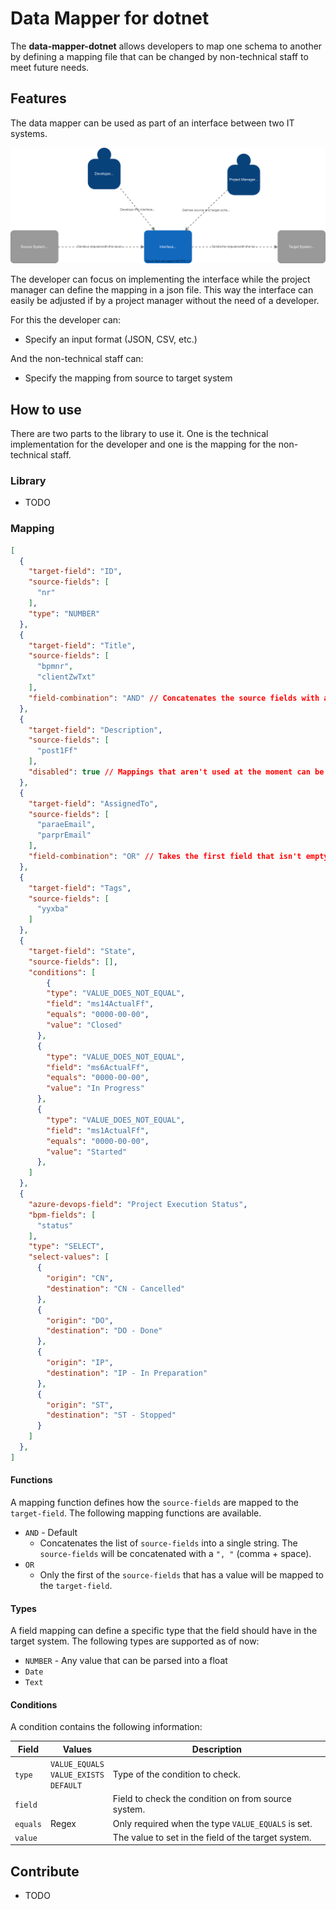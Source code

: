 # Data Mapper for dotnet

The **data-mapper-dotnet** allows developers to map one schema to another by defining a mapping file that can be changed by non-technical staff to meet future needs.

## Features

The data mapper can be used as part of an interface between two IT systems.

![System Context](./docs/l1-system-context.dio.svg)

The developer can focus on implementing the interface while the project manager can define the mapping in a json file.
This way the interface can easily be adjusted if by a project manager without the need of a developer.

For this the developer can:

- Specify an input format (JSON, CSV, etc.)

And the non-technical staff can:

- Specify the mapping from source to target system

## How to use

There are two parts to the library to use it. One is the technical implementation for the developer and one is the mapping for the non-technical staff.

### Library

- TODO

### Mapping

```JSON
[
  {
    "target-field": "ID",
    "source-fields": [
      "nr"
    ],
    "type": "NUMBER"
  },
  {
    "target-field": "Title",
    "source-fields": [
      "bpmnr",
      "clientZwTxt"
    ],
    "field-combination": "AND" // Concatenates the source fields with a ", " in between.
  },
  {
    "target-field": "Description",
    "source-fields": [
      "post1Ff"
    ],
    "disabled": true // Mappings that aren't used at the moment can be disabled
  },
  {
    "target-field": "AssignedTo",
    "source-fields": [
      "paraeEmail",
      "parprEmail"
    ],
    "field-combination": "OR" // Takes the first field that isn't empty.
  },
  {
    "target-field": "Tags",
    "source-fields": [
      "yyxba"
    ]
  },
  {
    "target-field": "State",
    "source-fields": [],
    "conditions": [
        {
        "type": "VALUE_DOES_NOT_EQUAL",
        "field": "ms14ActualFf",
        "equals": "0000-00-00",
        "value": "Closed"
      },
      {
        "type": "VALUE_DOES_NOT_EQUAL",
        "field": "ms6ActualFf",
        "equals": "0000-00-00",
        "value": "In Progress"
      },
      {
        "type": "VALUE_DOES_NOT_EQUAL",
        "field": "ms1ActualFf",
        "equals": "0000-00-00",
        "value": "Started"
      },
    ]
  },
  {
    "azure-devops-field": "Project Execution Status",
    "bpm-fields": [
      "status"
    ],
    "type": "SELECT",
    "select-values": [
      {
        "origin": "CN",
        "destination": "CN - Cancelled"
      },
      {
        "origin": "DO",
        "destination": "DO - Done"
      },
      {
        "origin": "IP",
        "destination": "IP - In Preparation"
      },
      {
        "origin": "ST",
        "destination": "ST - Stopped"
      }
    ]
  },
]
```

#### Functions

A mapping function defines how the `source-fields` are mapped to the `target-field`.
The following mapping functions are available.

- `AND` - Default
  - Concatenates the list of `source-fields` into a single string. The `source-fields` will be concatenated with a `", "` (comma + space).
- `OR`
  - Only the first of the `source-fields` that has a value will be mapped to the `target-field`.

#### Types

A field mapping can define a specific type that the field should have in the target system.
The following types are supported as of now:

- `NUMBER` - Any value that can be parsed into a float
- `Date`
- `Text`

#### Conditions

A condition contains the following information:

| Field    | Values                                        | Description                                         |
| -------- | --------------------------------------------- | --------------------------------------------------- |
| `type`   | `VALUE_EQUALS`<br>`VALUE_EXISTS`<br>`DEFAULT` | Type of the condition to check.                     |
| `field`  |                                               | Field to check the condition on from source system. |
| `equals` | Regex                                         | Only required when the type `VALUE_EQUALS` is set.  |
| `value`  |                                               | The value to set in the field of the target system. |

## Contribute

- TODO
